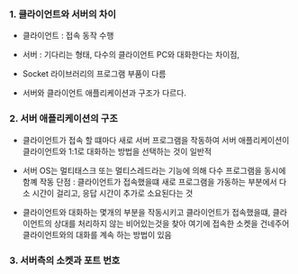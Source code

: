### 1. 클라이언트와 서버의 차이

- 클라이언트 : 접속 동작 수행

- 서버 : 기다리는 형태, 다수의 클라이언트 PC와 대화한다는 차이점, 

- Socket 라이브러리의 프로그램 부품이 다름

- 서버와 클라이언트 애플리케이션과 구조가 다르다.

### 2. 서버 애플리케이션의 구조 

- 클라이언트가 접속 할 떄마다 새로 서버 프로그램을 작동하여
  서버 애플리케이션이 클라이언트와 1:1로 대화하는 방법을 선택하는 것이 일반적

- 서버 OS는 멀티태스크 또는 멀티스레드라는 기능에 의해 다수 프로그램을 동시에 함꼐 작동
  단점 : 클라이언트가 접속했을떄 새로 프로그램을 가동하는 부분에서 다소 시간이 걸리고,
         응답 시간이 추가로 소요된다는 것
         
- 클라이언트와 대화하는 몇개의 부분을 작동시키고 클라이언트가 접속했을떄, 
  클라이언트의 상대를 처리하지 않는 비어있는것을 찾아 여기에 접속한 소켓을 건네주어
  클라이언트와의 대화를 계속 하는 방법이 있음
  
### 3. 서버측의 소켓과 포트 번호
